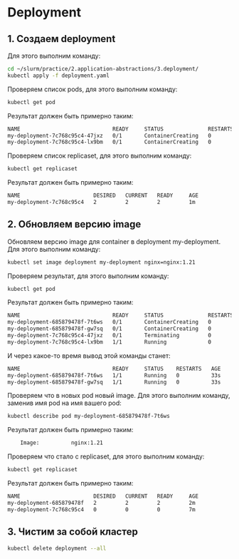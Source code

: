 # Deployment

## 1. Создаем deployment

Для этого выполним команду:

```bash
cd ~/slurm/practice/2.application-abstractions/3.deployment/
kubectl apply -f deployment.yaml
```

Проверяем список pods, для этого выполним команду:

```bash
kubectl get pod
```

Результат должен быть примерно таким:

```bash
NAME                             READY     STATUS              RESTARTS   AGE
my-deployment-7c768c95c4-47jxz   0/1       ContainerCreating   0          2s
my-deployment-7c768c95c4-lx9bm   0/1       ContainerCreating   0          2s
```

Проверяем список replicaset, для этого выполним команду:

```bash
kubectl get replicaset
```

Результат должен быть примерно таким:

```bash
NAME                       DESIRED   CURRENT   READY     AGE
my-deployment-7c768c95c4   2         2         2         1m
```

## 2. Обновляем версию image

Обновляем версию image для container в deployment my-deployment.
Для этого выполним команду:

```bash
kubectl set image deployment my-deployment nginx=nginx:1.21
```

Проверяем результат, для этого выполним команду:

```bash
kubectl get pod
```

Результат должен быть примерно таким:

```bash
NAME                             READY     STATUS              RESTARTS   AGE
my-deployment-685879478f-7t6ws   0/1       ContainerCreating   0          1s
my-deployment-685879478f-gw7sq   0/1       ContainerCreating   0          1s
my-deployment-7c768c95c4-47jxz   0/1       Terminating         0          5m
my-deployment-7c768c95c4-lx9bm   1/1       Running             0          5m
```

И через какое-то время вывод этой команды станет:

```bash
NAME                             READY     STATUS    RESTARTS   AGE
my-deployment-685879478f-7t6ws   1/1       Running   0          33s
my-deployment-685879478f-gw7sq   1/1       Running   0          33s
```

Проверяем что в новых pod новый image. Для этого выполним команду,
заменив имя pod на имя вашего pod:

```bash
kubectl describe pod my-deployment-685879478f-7t6ws
```

Результат должен быть примерно таким:

```bash
    Image:          nginx:1.21
```

Проверяем что стало с replicaset, для этого выполним команду:

```bash
kubectl get replicaset
```

Результат должен быть примерно таким:

```bash
NAME                       DESIRED   CURRENT   READY     AGE
my-deployment-685879478f   2         2         2         2m
my-deployment-7c768c95c4   0         0         0         7m
```

## 3. Чистим за собой кластер

```bash
kubectl delete deployment --all
```
